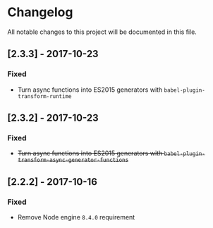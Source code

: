 # Changelog
All notable changes to this project will be documented in this file.

## [2.3.3] - 2017-10-23
### Fixed
- Turn async functions into ES2015 generators with `babel-plugin-transform-runtime`

## [2.3.2] - 2017-10-23
### Fixed
- ~~Turn async functions into ES2015 generators with `babel-plugin-transform-async-generator-functions`~~

## [2.2.2] - 2017-10-16
### Fixed
- Remove Node engine `8.4.0` requirement
